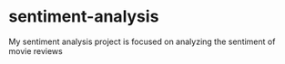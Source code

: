 # sentiment-analysis
 My sentiment analysis project is focused on analyzing the sentiment of movie reviews
